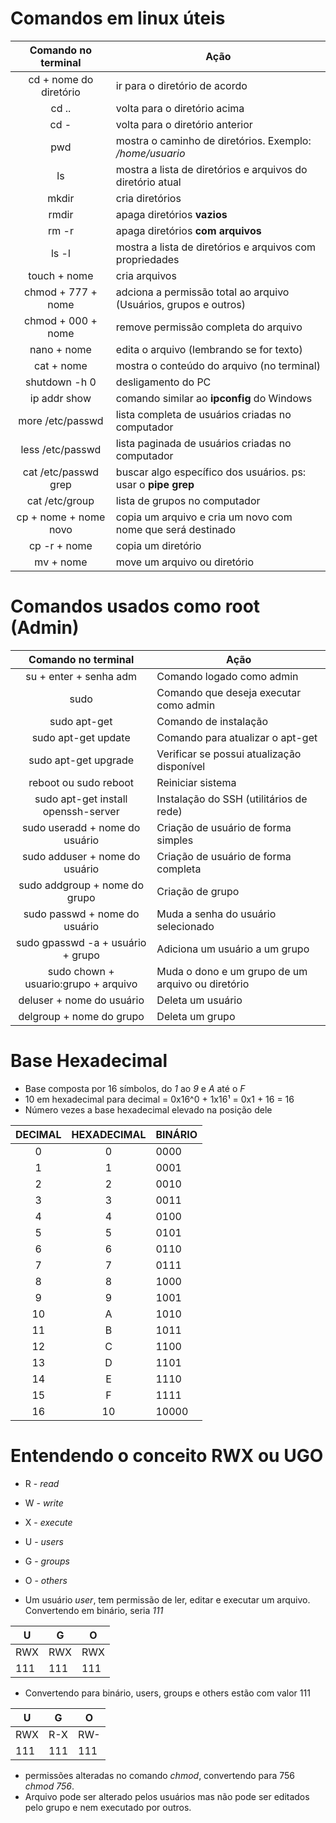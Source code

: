# Comandos em linux úteis

Comando no terminal    | Ação
:--------------------: | ----
cd + nome do diretório | ir para o diretório de acordo
cd ..                  | volta para o diretório acima
cd -                   | volta para o diretório anterior
pwd                    | mostra o caminho de diretórios. Exemplo: _/home/usuario_
ls                     | mostra a lista de diretórios e arquivos do diretório atual
mkdir                  | cria diretórios
rmdir                  | apaga diretórios **vazios**
rm -r                  | apaga diretórios **com arquivos**
ls -l                  | mostra a lista de diretórios e arquivos com propriedades
touch + nome           | cria arquivos
chmod + 777 + nome     | adciona a permissão total ao arquivo (Usuários, grupos e outros)
chmod + 000 + nome     | remove permissão completa do arquivo
nano + nome            | edita o arquivo (lembrando se for texto)
cat + nome             | mostra o conteúdo do arquivo (no terminal)
shutdown -h 0          | desligamento do PC
ip addr show           | comando similar ao **ipconfig** do Windows
more /etc/passwd       | lista completa de usuários criadas no computador
less /etc/passwd       | lista paginada de usuários criadas no computador
cat /etc/passwd  grep  | buscar algo específico dos usuários. ps: usar o **pipe grep**
cat /etc/group         | lista de grupos no computador
cp + nome + nome novo  | copia um arquivo e cria um novo com nome que será destinado
cp -r + nome           | copia um diretório
mv + nome              | move um arquivo ou diretório

# Comandos usados como root (Admin)

Comando no terminal                 | Ação
:---------------------------------: | ----
su + enter + senha adm              | Comando logado como admin
sudo                                | Comando que deseja executar como admin
sudo apt-get                        | Comando de instalação
sudo apt-get update                 | Comando para atualizar o apt-get
sudo apt-get upgrade                | Verificar se possui atualização disponível
reboot ou sudo reboot               | Reiniciar sistema
sudo apt-get install openssh-server | Instalação do SSH (utilitários de rede)
sudo useradd + nome do usuário      | Criação de usuário de forma simples
sudo adduser + nome do usuário      | Criação de usuário de forma completa
sudo addgroup + nome do grupo       | Criação de grupo
sudo passwd + nome do usuário       | Muda a senha do usuário selecionado
sudo gpasswd -a + usuário + grupo   | Adiciona um usuário a um grupo
sudo chown + usuario:grupo + arquivo| Muda o dono e um grupo de um arquivo ou diretório
deluser + nome do usuário           | Deleta um usuário
delgroup + nome do grupo            | Deleta um grupo

# Base Hexadecimal

* Base composta por 16 símbolos, do *1* ao *9* e *A* até o *F*
* 10 em hexadecimal para decimal = 0x16^0 + 1x16¹ = 0x1 + 16 = 16
* Número vezes a base hexadecimal elevado na posição dele

DECIMAL | HEXADECIMAL | BINÁRIO
:-----: | :---------: | ------
0       | 0           | 0000
1       | 1           | 0001
2       | 2           | 0010
3       | 3           | 0011
4       | 4           | 0100
5       | 5           | 0101
6       | 6           | 0110
7       | 7           | 0111
8       | 8           | 1000
9       | 9           | 1001
10      | A           | 1010
11      | B           | 1011
12      | C           | 1100
13      | D           | 1101
14      | E           | 1110
15      | F           | 1111
16      | 10          | 10000

# Entendendo o conceito RWX ou UGO

* R - *read*
* W - *write*
* X - *execute*

* U - *users*
* G - *groups*
* O - *others*

* Um usuário *user*, tem permissão de ler, editar e executar um arquivo. Convertendo em binário, seria *111*

 U  |  G  |  O
--- | --- | ---
RWX | RWX | RWX 
111 | 111 | 111

* Convertendo para binário, users, groups e others estão com valor 111

 U  |  G  |  O
--- | --- | ---
RWX | R-X | RW- 
111 | 111 | 111 

* permissões alteradas no comando *chmod*, convertendo para 756 *chmod 756*.
* Arquivo pode ser alterado pelos usuários mas não pode ser editados pelo grupo e nem executado por outros.